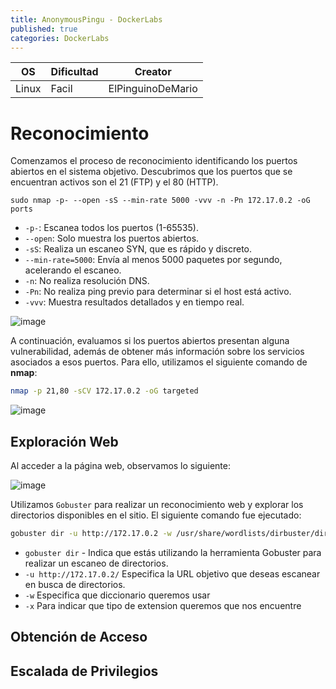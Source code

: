 ```yaml
---
title: AnonymousPingu - DockerLabs
published: true
categories: DockerLabs
---
```



| OS     | Dificultad  | Creator           |
| ------ | ----------- | -------------     | 
| Linux  |  Facil      | ElPinguinoDeMario | 


# Reconocimiento 
Comenzamos el proceso de reconocimiento identificando los puertos abiertos en el sistema objetivo. Descubrimos que los puertos que se encuentran activos son el 21 (FTP) y el 80 (HTTP).
```shell
sudo nmap -p- --open -sS --min-rate 5000 -vvv -n -Pn 172.17.0.2 -oG ports 
```
-  `-p-`: Escanea todos los puertos (1-65535).
- `--open`: Solo muestra los puertos abiertos.
- `-sS`: Realiza un escaneo SYN, que es rápido y discreto.
- `--min-rate=5000`: Envía al menos 5000 paquetes por segundo, acelerando el escaneo.
- `-n`: No realiza resolución DNS.
- `-Pn`: No realiza ping previo para determinar si el host está activo.
- `-vvv`: Muestra resultados detallados y en tiempo real.

![image](https://github.com/user-attachments/assets/fbdcf75b-e25d-4d92-8797-3e558b2a92e6)

A continuación, evaluamos si los puertos abiertos presentan alguna vulnerabilidad, además de obtener más información sobre los servicios asociados a esos puertos. Para ello, utilizamos el siguiente comando de **nmap**:

```bash
nmap -p 21,80 -sCV 172.17.0.2 -oG targeted
```
![image](https://github.com/user-attachments/assets/35d4dab8-0433-48d9-9943-52e4e2a36bfd)

## Exploración Web
Al acceder a la página web, observamos lo siguiente:

![image](https://github.com/user-attachments/assets/ede1f8d5-c313-4e69-94ee-aee4e813aa5e)

Utilizamos `Gobuster` para realizar un reconocimiento web y explorar los directorios disponibles en el sitio. El siguiente comando fue ejecutado:

```bash
gobuster dir -u http://172.17.0.2 -w /usr/share/wordlists/dirbuster/directory-list-2.3-medium.txt -x php,doc,html,txt,img
```
- `gobuster dir` - Indica que estás utilizando la herramienta Gobuster para realizar un escaneo de directorios.
- `-u http://172.17.0.2/` Especifica la URL objetivo que deseas escanear en busca de directorios.
- `-w` Especifica que diccionario queremos usar
- `-x` Para indicar que tipo de extension queremos que nos encuentre

## Obtención de Acceso

## Escalada de Privilegios

